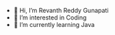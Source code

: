 - 👋 Hi, I’m Revanth Reddy Gunapati
- 👀 I’m interested in Coding
- 🌱 I’m currently learning Java
<!---
Revanth3reddyg/Revanth3reddyg is a ✨ special ✨ repository because its `README.md` (this file) appears on your GitHub profile.
You can click the Preview link to take a look at your changes.
--->
